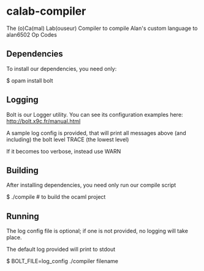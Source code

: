 calab-compiler
==============

The (o)Ca(mal) Lab(ouseur) Compiler to compile Alan's custom language to alan6502 Op Codes

Dependencies
------------
To install our dependencies, you need only:


$ opam install bolt

Logging
-------
Bolt is our Logger utility.  You can see its configuration examples here: http://bolt.x9c.fr/manual.html


A sample log config is provided, that  will print all messages above (and including) the bolt level TRACE (the lowest level)


If it becomes too verbose, instead use WARN

Building
--------
After installing dependencies, you need only run our compile script


$ ./compile #  to build the ocaml project

Running
-------
The log config file is optional; if one is not provided, no logging will take place.


The default log provided will print to stdout


$ BOLT_FILE=log_config ./compiler filename
